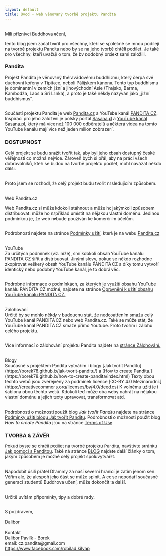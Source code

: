 ```yaml
---
layout: default
title: Úvod - web věnovaný tvorbě projektu Pandita
---
```


<br>
<div id="mili-priznivci"> Milí příznivci Buddhova učení,</div>

tento blog jsem začal tvořit pro všechny, kteří se společně se mnou podílejí na tvorbě projektu Pandita nebo by se na jeho tvorbě chtěli podílet. Je také pro všechny, kteří uvažují o tom, že by podobný projekt sami založili.

<div id="anchor-pandita" markdown="1" >

### Pandita

</div>

Projekt Pandita je věnovaný théravádovému buddhismu, který čerpá své duchovní kořeny v Tipitace, neboli Pálijském kánonu. Tento typ buddhismu je dominantní v zemích jižní a jihovýchodní Asie (Thajsko, Barma, Kambodža, Laos a Srí Lanka), a proto je také někdy nazýván jako „jižní buddhismus“.<br><br>

Součástí projektu Pandita je web [Pandita.cz](https://www.pandita.cz/) a YouTube kanál [PANDITA CZ](https://www.youtube.com/channel/UC1IIp3Yo_PaJPsEU9BUk1ew). Inspirací pro jeho založení je polský portál [Sasana.pl](http://sasana.pl/) a [YouTube kanál Sasana.pl](https://www.youtube.com/user/sasanaPL), který má více než 100 000 odběratelů a některá videa na tomto YouTube kanálu mají více než jeden milion zobrazení.

### DOSTUPNOST

Celý projekt se budu snažit tvořit tak, aby byl jeho obsah dostupný české věřejnosti co možná nejvíce. Zároveň bych si přál, aby na práci všech dobrovolníků, kteří se budou na tvorbě projektu podílet, mohl navázat někdo další.<br><br>

Proto jsem se rozhodl, že celý projekt budu tvořit následujícím způsobem.<br><br>

<span class="underline-uvod" style="margin-top:10px"  >
Web Pandita.cz
</span>

Web Pandita.cz si může kdokoli stáhnout a může ho jakýmkoli způsobem distribuovat: může ho například umístit na nějakou vlastní doménu. Jedinou podmínkou je, že web nebude používán ke komerčním účelům. <br><br>

Podrobnosti najdete na stránce [Podmínky užití](https://www.pandita.cz/podminky-uziti.html), která je na webu [Pandita.cz](https://www.pandita.cz/) <br><br>

<span class="underline-uvod"  >
YouTube
</span><br>
Za určitých podmínek (viz. níže), smí kdokoli obsah YouTube kanálu PANDITA CZ šířit a distribuovat. Jinými slovy, pokud se někdo rozhodne zkopírovat veškerý obsah YouTube kanálu PANDITA CZ a díky tomu vytvoří identický nebo podobný YouTube kanál, je to dobrá věc.<br><br>

Podrobné informace o podmínkách, za kterých je využití obsahu YouTube kanálu PANDITA CZ možné, najdete na stránce [Oprávnění k užití obsahu YouTube kanálu PANDITA CZ.](opravneni-k-uziti-obsahu-youtube-kanalu-pandita-cz.html)
<br><br>

<div>
<span class="underline-uvod">
Zálohování
</span>
</div>
Určitě by se mohlo někdy v budoucnu stát, že nedopatřením smažu celý YouTube kanál PANDITA CZ nebo web Pandita.cz. Také se může stát, že YouTube kanál PANDITA CZ smaže přímo Youtube. Proto tvořím i zálohu celého projektu.<br><br>

Více informací o zálohování projektu Pandita najdete na [stránce Zálohování.](zalohovani.html)<br><br>

<span class="underline-uvod"  >
Blogy
</span><br>
Současně s projektem Pandita vytvářím i blogy [Jak tvořit Panditu](https://borek78.github.io/jak-tvorit-panditu/) a [How to create Pandita.](https://borek78.github.io/how-to-create-pandita/index.html) Texty obou těchto webů jsou zveřejněny za podmínek licence [CC-BY 4.0 Mezinárodní.](https://creativecommons.org/licenses/by/4.0/deed.cs) K volnému užití je i šablona obou těchto webů. Kdokoli teď může oba weby nahrát na nějakou vlastní doménu a jejich texty upravovat, transformovat atd. <br><br>

Podrobnosti o možnosti použít blog <i>Jak tvořit Panditu</i> najdete na stránce [Podmínky užití blogu Jak tvořit Panditu](podminky-uziti-blogu-jak-tvorit-panditu.html). Podrobnosti o možnosti použít blog <i>How to create Pandita</i> jsou na stránce [Terms of Use](https://borek78.github.io/how-to-create-pandita/terms-of-use.html)

### TVORBA & ZÁVĚR

Pokud byste se chtěli podílet na tvorbě projektu Pandita, navštivte stránku [Jak pomoci s Panditou](jak-pomoci-s-panditou.html). Také ná stránce [BLOG](blog.html) najdete další články o tom, jakým způsobem je možné celý projekt spoluvytvářet.
<br><br>

Napodobit úsilí přátel Dhammy za naší severní hranicí je zatím jenom sen. Věřím ale, že alespoň jeho část se může splnit. A co se nepodaří současné generaci studentů Buddhova učení, může dokončit ta další.<br><br>

Určitě uvítám připomínky, tipy a dobré rady.<br><br>

S pozdravem,<br><br>

<div style="margin-top:-15px">Dalibor<div><br>

<span class="underline-uvod" style="margin-top:10px"  >
Kontakt
</span><br>
<bdo dir="rtl">keroB - kílvaP robilaD</bdo><br>
email: cz.pandita@gmail.com<br>
<a href="https://www.facebook.com/robilad.kilvap">https://www.facebook.com/robilad.kilvap</a>
<br>

<script src="./js/script-index.js"></script>
